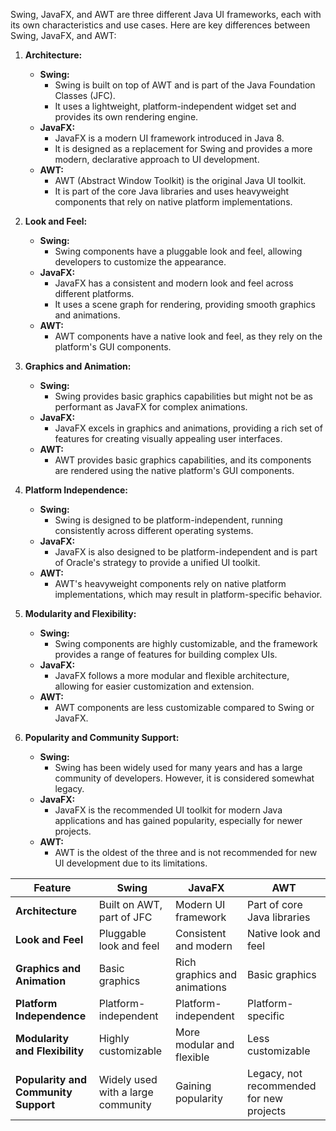 Swing, JavaFX, and AWT are three different Java UI frameworks, each with its own characteristics and use cases. Here are key differences between Swing, JavaFX, and AWT:

1. **Architecture:**
    
    - **Swing:**
        - Swing is built on top of AWT and is part of the Java Foundation Classes (JFC).
        - It uses a lightweight, platform-independent widget set and provides its own rendering engine.
    - **JavaFX:**
        - JavaFX is a modern UI framework introduced in Java 8.
        - It is designed as a replacement for Swing and provides a more modern, declarative approach to UI development.
    - **AWT:**
        - AWT (Abstract Window Toolkit) is the original Java UI toolkit.
        - It is part of the core Java libraries and uses heavyweight components that rely on native platform implementations.
2. **Look and Feel:**
    
    - **Swing:**
        - Swing components have a pluggable look and feel, allowing developers to customize the appearance.
    - **JavaFX:**
        - JavaFX has a consistent and modern look and feel across different platforms.
        - It uses a scene graph for rendering, providing smooth graphics and animations.
    - **AWT:**
        - AWT components have a native look and feel, as they rely on the platform's GUI components.
3. **Graphics and Animation:**
    
    - **Swing:**
        - Swing provides basic graphics capabilities but might not be as performant as JavaFX for complex animations.
    - **JavaFX:**
        - JavaFX excels in graphics and animations, providing a rich set of features for creating visually appealing user interfaces.
    - **AWT:**
        - AWT provides basic graphics capabilities, and its components are rendered using the native platform's GUI components.
4. **Platform Independence:**
    
    - **Swing:**
        - Swing is designed to be platform-independent, running consistently across different operating systems.
    - **JavaFX:**
        - JavaFX is also designed to be platform-independent and is part of Oracle's strategy to provide a unified UI toolkit.
    - **AWT:**
        - AWT's heavyweight components rely on native platform implementations, which may result in platform-specific behavior.
5. **Modularity and Flexibility:**
    
    - **Swing:**
        - Swing components are highly customizable, and the framework provides a range of features for building complex UIs.
    - **JavaFX:**
        - JavaFX follows a more modular and flexible architecture, allowing for easier customization and extension.
    - **AWT:**
        - AWT components are less customizable compared to Swing or JavaFX.
6. **Popularity and Community Support:**
    
    - **Swing:**
        - Swing has been widely used for many years and has a large community of developers. However, it is considered somewhat legacy.
    - **JavaFX:**
        - JavaFX is the recommended UI toolkit for modern Java applications and has gained popularity, especially for newer projects.
    - **AWT:**
        - AWT is the oldest of the three and is not recommended for new UI development due to its limitations.


| Feature                        | Swing                    | JavaFX                  | AWT                      |
|--------------------------------|--------------------------|-------------------------|--------------------------|
| **Architecture**               | Built on AWT, part of JFC | Modern UI framework     | Part of core Java libraries |
| **Look and Feel**              | Pluggable look and feel  | Consistent and modern   | Native look and feel       |
| **Graphics and Animation**     | Basic graphics           | Rich graphics and animations | Basic graphics            |
| **Platform Independence**      | Platform-independent     | Platform-independent    | Platform-specific         |
| **Modularity and Flexibility** | Highly customizable      | More modular and flexible | Less customizable          |
| **Popularity and Community Support** | Widely used with a large community | Gaining popularity | Legacy, not recommended for new projects |
